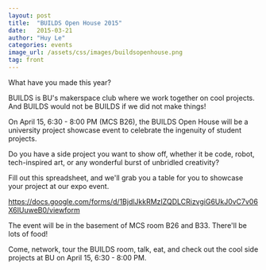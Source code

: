 ```yaml
---
layout: post
title:  "BUILDS Open House 2015"
date:   2015-03-21
author: "Huy Le"
categories: events
image_url: /assets/css/images/buildsopenhouse.png
tag: front
---
```


What have you made this year?

BUILDS is BU's makerspace club where we work together on cool projects. And BUILDS would not be BUILDS if we did not make things! 

On April 15, 6:30 - 8:00 PM (MCS B26), the BUILDS Open House will be a university project showcase event to celebrate the ingenuity of student projects.

Do you have a side project you want to show off, whether it be code, robot, tech-inspired art, or any wonderful burst of unbridled creativity?

<!-- more -->

Fill out this spreadsheet, and we'll grab you a table for you to showcase your project at our expo event.

https://docs.google.com/forms/d/1BjdlJkkRMzIZQDLCRizvgiG6UkJ0vC7v06X6IUuweB0/viewform

The event will be in the basement of MCS room B26 and B33. There'll be lots of food!

Come, network, tour the BUILDS room, talk, eat, and check out the cool side projects at BU on April 15, 6:30 - 8:00 PM.